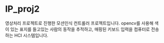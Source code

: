 # IP_proj2
영상처리 프로젝트로 진행한 모션인식 컨트롤러 프로젝트입니다.
opencv를 사용해 색이 있는 표지를 들고있는 사람의 동작을 추적하고, 매핑된 키보드 입력을 컴퓨터로 전송하는 HCI 시스템입니다.
